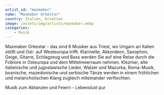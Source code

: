 ```yaml
---
artist_id: "maxmaber"
name: "Maxmaber Orkestar"
country: Italien, Kroatien
image: /assets/img/artists/maxmaber.webp
categories:
    - Musik
---
```

Maxmaber Orkestar - das sind 6 Musiker aus Triest, wo Ungarn an Italien stößt und Ost- auf Westeuropa trifft. Klarinette, Akkordeon, Saxophon, Geige, Gitarre, Schlagzeug und Bass werden Sie auf eine Reise durch die Folklore in Osteuropa und dem Mittelmeerraum nehmen. Klezmer, alte italienische und jugoslawische Lieder, Walzer und Mazurka, Roma-Musik, bosnische, mazedonische und serbische Tänze werden in einem fröhlichen und melancholischen Klang zugleich miteinander verflochten.

Musik zum Abtanzen und Feiern - Lebenslust pur
